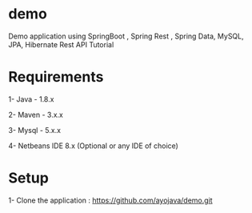 # demo
Demo application using SpringBoot , Spring Rest , Spring Data, MySQL, JPA, Hibernate Rest API Tutorial

# Requirements

1- Java - 1.8.x

2- Maven - 3.x.x

3- Mysql - 5.x.x

4- Netbeans IDE 8.x (Optional or any IDE of choice)

# Setup

1- Clone the application : https://github.com/ayojava/demo.git





